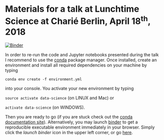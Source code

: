 # Materials for a talk at Lunchtime Science at Charié Berlin, April 18<sup>th</sup>, 2018

[![Binder](https://mybinder.org/badge.svg)](https://mybinder.org/v2/gh/eotp/workshop-data-science-CODE/master)

In order to re-run the code and Jupyter notebooks presented during the talk I recommend to use the [conda](https://conda.io/docs/) package manager. Once installed, create an environment and install all required dependencies on your machine by typing 

`conda env create -f environment.yml`

into your console. You activate your new environment by typing 

`source activate data-science` (on LINUX and Mac) or

`activate data-science` (on WINDOWS). 

Then you are ready to go (if you are stuck check out the [conda documentation site](https://conda.io/docs/user-guide/tasks/manage-environments.html#)). Alternatively, you may launch [binder](https://mybinder.org/) to get a reproducible executable environment immediately in your browser. Simply click the _launch binder_ icon in the upper left corner, or go [here](https://mybinder.org/v2/gh/eotp/workshop-data-science-CODE/master).




